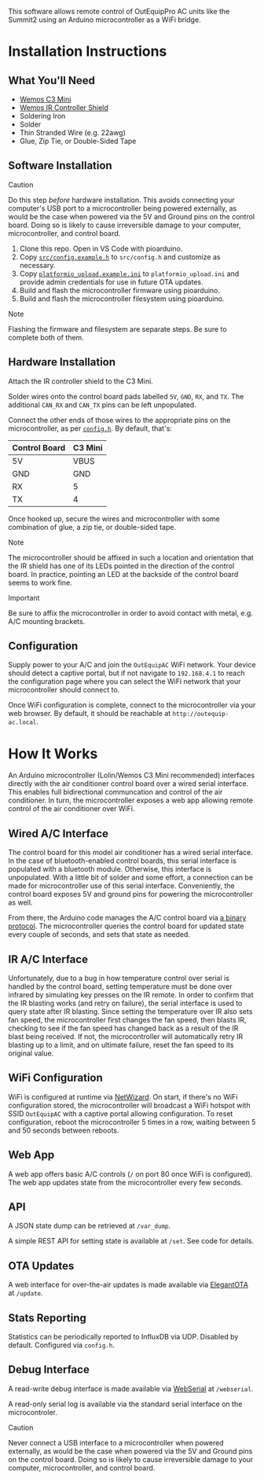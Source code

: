 This software allows remote control of OutEquipPro AC units like the Summit2 using an Arduino microcontroller as a WiFi bridge.

# Installation Instructions

## What You'll Need

- [Wemos C3 Mini](https://www.wemos.cc/en/latest/c3/c3_mini.html)
- [Wemos IR Controller Shield](https://www.wemos.cc/en/latest/d1_mini_shield/ir.html)
- Soldering Iron
- Solder
- Thin Stranded Wire (e.g. 22awg)
- Glue, Zip Tie, or Double-Sided Tape

## Software Installation

> [!CAUTION]
> Do this step _before_ hardware installation.
> This avoids connecting your computer's USB port to a microcontroller being powered externally, as would be the case when powered via the 5V and Ground pins on the control board. Doing so is likely to cause irreversible damage to your computer, microcontroller, and control board.

1. Clone this repo. Open in VS Code with pioarduino.
1. Copy [`src/config.example.h`](blob/main/src/config.example.h) to `src/config.h` and customize as necessary.
1. Copy [`platformio_upload.example.ini`](blob/main/platformio_upload.example.ini) to `platformio_upload.ini` and provide admin credentials for use in future OTA updates.
1. Build and flash the microcontroller firmware using pioarduino.
1. Build and flash the microcontroller filesystem using pioarduino.

> [!NOTE]
> Flashing the firmware and filesystem are separate steps. Be sure to complete both of them.

## Hardware Installation

Attach the IR controller shield to the C3 Mini.

Solder wires onto the control board pads labelled `5V`, `GND`, `RX`, and `TX`. The additional `CAN_RX` and `CAN_TX` pins can be left unpopulated.

Connect the other ends of those wires to the appropriate pins on the microcontroller, as per [`config.h`](blob/main/src/config.example.h). By default, that's:

| Control Board | C3 Mini |
| ------------- | ------- |
| 5V            | VBUS    |
| GND           | GND     |
| RX            | 5       |
| TX            | 4       |

Once hooked up, secure the wires and microcontroller with some combination of glue, a zip tie, or double-sided tape.

> [!NOTE]
> The microcontroller should be affixed in such a location and orientation that the IR shield has one of its LEDs pointed in the direction of the control board. In practice, pointing an LED at the backside of the control board seems to work fine.

> [!IMPORTANT]
> Be sure to affix the microcontroller in order to avoid contact with metal, e.g. A/C mounting brackets.

## Configuration

Supply power to your A/C and join the `OutEquipAC` WiFi network. Your device should detect a captive portal, but if not navigate to `192.168.4.1` to reach the configuration page where you can select the WiFi network that your microcontroller should connect to.

Once WiFi configuration is complete, connect to the microcontroller via your web browser. By default, it should be reachable at `http://outequip-ac.local`.

# How It Works

An Arduino microcontroller (Lolin/Wemos C3 Mini recommended) interfaces directly with the air conditioner control board over a wired serial interface. This enables full bidirectional communcation and control of the air conditioner. In turn, the microcontroller exposes a web app allowing remote control of the air conditioner over WiFi.

## Wired A/C Interface

The control board for this model air conditioner has a wired serial interface. In the case of bluetooth-enabled control boards, this serial interface is populated with a bluetooth module. Otherwise, this interface is unpopulated. With a little bit of solder and some effort, a connection can be made for microcontroller use of this serial interface. Conveniently, the control board exposes 5V and ground pins for powering the microcontroller as well.

From there, the Arduino code manages the A/C control board via [a binary protocol](blob/main/protocol.md). The microcontroller queries the control board for updated state every couple of seconds, and sets that state as needed.

## IR A/C Interface

Unfortunately, due to a bug in how temperature control over serial is handled by the control board, setting temperature must be done over infrared by simulating key presses on the IR remote. In order to confirm that the IR blasting works (and retry on failure), the serial interface is used to query state after IR blasting. Since setting the temperature over IR also sets fan speed, the microcontroller first changes the fan speed, then blasts IR, checking to see if the fan speed has changed back as a result of the IR blast being received. If not, the microcontroller will automatically retry IR blasting up to a limit, and on ultimate failure, reset the fan speed to its original value.

## WiFi Configuration

WiFi is configured at runtime via [NetWizard](https://github.com/ayushsharma82/NetWizard). On start, if there's no WiFi configuration stored, the microcontroller will broadcast a WiFi hotspot with SSID `OutEquipAC` with a captive portal allowing configuration. To reset configuration, reboot the microcontroller 5 times in a row, waiting between 5 and 50 seconds between reboots.

## Web App

A web app offers basic A/C controls (`/` on port 80 once WiFi is configured). The web app updates state from the microcontroller every few seconds.

## API

A JSON state dump can be retrieved at `/var_dump`.

A simple REST API for setting state is available at `/set`. See code for details.

## OTA Updates

A web interface for over-the-air updates is made available via [ElegantOTA](https://github.com/ayushsharma82/ElegantOTA) at `/update`.

## Stats Reporting

Statistics can be periodically reported to InfluxDB via UDP. Disabled by default. Configured via `config.h`.

## Debug Interface

A read-write debug interface is made available via [WebSerial](https://github.com/ayushsharma82/WebSerial) at `/webserial`.

A read-only serial log is available via the standard serial interface on the microcontroler.

> [!CAUTION]
> Never connect a USB interface to a microcontroller when powered externally, as would be the case when powered via the 5V and Ground pins on the control board. Doing so is likely to cause irreversible damage to your computer, microcontroller, and control board.
